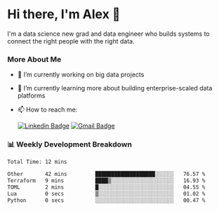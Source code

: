 # Hi there, I'm Alex  👋

I'm a data science new grad and data engineer who builds systems to connect the right people with the right data. 

### More About Me

- 🔭 I’m currently working on big data projects
- 🌱 I’m currently learning more about building enterprise-scaled data platforms
- 📫 How to reach me:

  [![Linkedin Badge](https://img.shields.io/badge/LinkedIn-0077B5?style=for-the-badge&logo=linkedin&logoColor=white)](https://www.linkedin.com/in/itsalexchen) [![Gmail Badge](https://img.shields.io/badge/Gmail-D14836?style=for-the-badge&logo=gmail&logoColor=white)](mailto:itsalexchen@gmail.com)




### 📊 Weekly Development Breakdown
<!--START_SECTION:waka-->

```txt
Total Time: 12 mins

Other       42 mins         ███████████████████░░░░░░   76.57 %
Terraform   9 mins          ████▒░░░░░░░░░░░░░░░░░░░░   16.93 %
TOML        2 mins          █░░░░░░░░░░░░░░░░░░░░░░░░   04.55 %
Lua         0 secs          ▒░░░░░░░░░░░░░░░░░░░░░░░░   01.02 %
Python      0 secs          ░░░░░░░░░░░░░░░░░░░░░░░░░   00.47 %
```

<!--END_SECTION:waka-->
